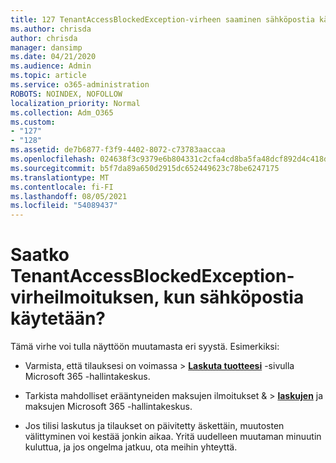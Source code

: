 ```yaml
---
title: 127 TenantAccessBlockedException-virheen saaminen sähköpostia käytettäessä?
ms.author: chrisda
author: chrisda
manager: dansimp
ms.date: 04/21/2020
ms.audience: Admin
ms.topic: article
ms.service: o365-administration
ROBOTS: NOINDEX, NOFOLLOW
localization_priority: Normal
ms.collection: Adm_O365
ms.custom:
- "127"
- "128"
ms.assetid: de7b6877-f3f9-4402-8072-c73783aaccaa
ms.openlocfilehash: 024638f3c9379e6b804331c2cfa4cd8ba5fa48dcf892d4c418db0ff9a0206b3b
ms.sourcegitcommit: b5f7da89a650d2915dc652449623c78be6247175
ms.translationtype: MT
ms.contentlocale: fi-FI
ms.lasthandoff: 08/05/2021
ms.locfileid: "54089437"
---
```

# <a name="getting-a-tenantaccessblockedexception-error-when-accessing-email"></a>Saatko TenantAccessBlockedException-virheilmoituksen, kun sähköpostia käytetään?

Tämä virhe voi tulla näyttöön muutamasta eri syystä. Esimerkiksi:

- Varmista, että tilauksesi  on voimassa \> **[Laskuta tuotteesi](https://portal.office.com/adminportal/home#/subscriptions)** -sivulla Microsoft 365 -hallintakeskus.

- Tarkista mahdolliset erääntyneiden  maksujen ilmoitukset & \> **[laskujen](https://portal.office.com/adminportal/home#/billoverview)** ja maksujen Microsoft 365 -hallintakeskus.

- Jos tilisi laskutus ja tilaukset on päivitetty äskettäin, muutosten välittyminen voi kestää jonkin aikaa. Yritä uudelleen muutaman minuutin kuluttua, ja jos ongelma jatkuu, ota meihin yhteyttä.
